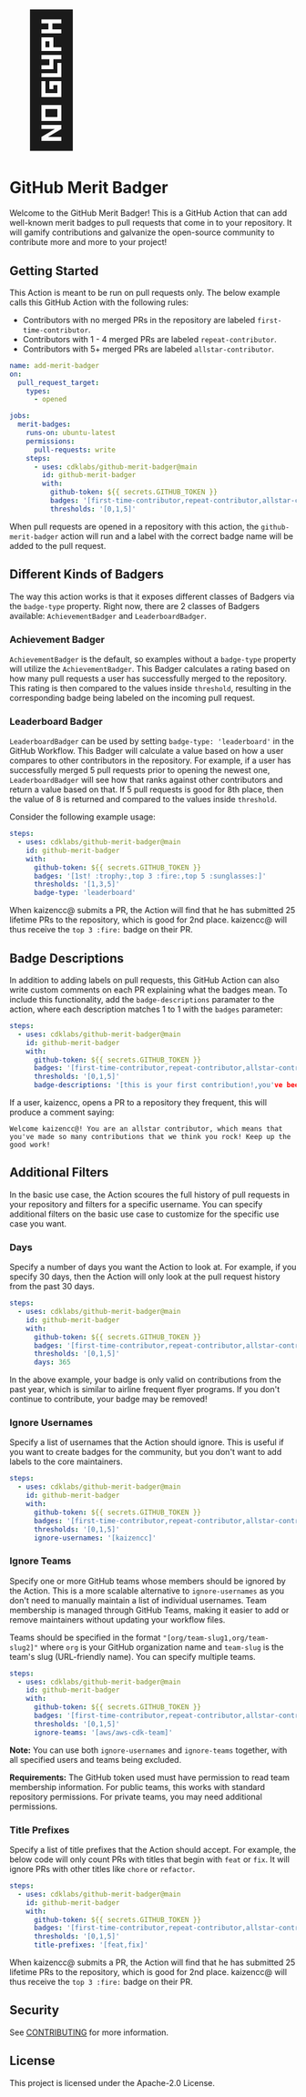 # <span style="font-size:8em;">🦡</span>

# GitHub Merit Badger

Welcome to the GitHub Merit Badger! This is a GitHub Action that can add well-known
merit badges to pull requests that come in to your repository. It will gamify
contributions and galvanize the open-source community to contribute more and more
to your project!

## Getting Started

This Action is meant to be run on pull requests only. The below example calls this
GitHub Action with the following rules:

- Contributors with no merged PRs in the repository are labeled `first-time-contributor`.
- Contributors with 1 - 4 merged PRs are labeled `repeat-contributor`.
- Contributors with 5+ merged PRs are labeled `allstar-contributor`.

```yaml
name: add-merit-badger
on:
  pull_request_target:
    types:
      - opened

jobs:
  merit-badges:
    runs-on: ubuntu-latest
    permissions:
      pull-requests: write
    steps:
      - uses: cdklabs/github-merit-badger@main
        id: github-merit-badger
        with:
          github-token: ${{ secrets.GITHUB_TOKEN }}
          badges: '[first-time-contributor,repeat-contributor,allstar-contributor]'
          thresholds: '[0,1,5]'
```

When pull requests are opened in a repository with this action, the `github-merit-badger`
action will run and a label with the correct badge name will be added to the pull request.

## Different Kinds of Badgers

The way this action works is that it exposes different classes of Badgers via the `badge-type`
property. Right now, there are 2 classes of Badgers available: `AchievementBadger` and `LeaderboardBadger`.

### Achievement Badger

`AchievementBadger` is the default, so examples without a `badge-type` property will utilize the
`AchievementBadger`. This Badger calculates a rating based on how many pull requests a user
has successfully merged to the repository. This rating is then compared to the values inside `threshold`,
resulting in the corresponding badge being labeled on the incoming pull request.

### Leaderboard Badger

`LeaderboardBadger` can be used by setting `badge-type: 'leaderboard'` in the GitHub Workflow. This Badger
will calculate a value based on how a user compares to other contributors in the repository. For example,
if a user has successfully merged 5 pull requests prior to opening the newest one, `LeaderboardBadger` will
see how that ranks against other contributors and return a value based on that. If 5 pull requests is good
for 8th place, then the value of 8 is returned and compared to the values inside `threshold`.

Consider the following example usage:

```yaml
steps:
  - uses: cdklabs/github-merit-badger@main
    id: github-merit-badger
    with:
      github-token: ${{ secrets.GITHUB_TOKEN }}
      badges: '[1st! :trophy:,top 3 :fire:,top 5 :sunglasses:]'
      thresholds: '[1,3,5]'
      badge-type: 'leaderboard'
```

When kaizencc@ submits a PR, the Action will find that he has submitted 25 lifetime PRs to the repository, which is good for 2nd place. kaizencc@ will thus receive the `top 3 :fire:` badge on their PR.

## Badge Descriptions

In addition to adding labels on pull requests, this GitHub Action can also write custom
comments on each PR explaining what the badges mean. To include this functionality,
add the `badge-descriptions` paramater to the action, where each description matches 1
to 1 with the `badges` parameter:

```yaml
steps:
  - uses: cdklabs/github-merit-badger@main
    id: github-merit-badger
    with:
      github-token: ${{ secrets.GITHUB_TOKEN }}
      badges: '[first-time-contributor,repeat-contributor,allstar-contributor]'
      thresholds: '[0,1,5]'
      badge-descriptions: '[this is your first contribution!,you've been here before, welcome back!,you've made so many contributions that we think you rock!]'
```

If a user, kaizencc, opens a PR to a repository they frequent, this will produce a
comment saying:

```
Welcome kaizencc@! You are an allstar contributor, which means that you've made so many contributions that we think you rock! Keep up the good work!
```

## Additional Filters

In the basic use case, the Action scoures the full history of pull requests in your 
repository and filters for a specific username. You can specify additional filters on
the basic use case to customize for the specific use case you want.

### Days

Specify a number of days you want the Action to look at. For example, if you specify
30 days, then the Action will only look at the pull request history from the past 30 days.

```yaml
steps:
  - uses: cdklabs/github-merit-badger@main
    id: github-merit-badger
    with:
      github-token: ${{ secrets.GITHUB_TOKEN }}
      badges: '[first-time-contributor,repeat-contributor,allstar-contributor]'
      thresholds: '[0,1,5]'
      days: 365
```

In the above example, your badge is only valid on contributions from the past year, which
is similar to airline frequent flyer programs. If you don't continue to contribute, your
badge may be removed!

### Ignore Usernames

Specify a list of usernames that the Action should ignore. This is useful if you want to
create badges for the community, but you don't want to add labels to the core maintainers.

```yaml
steps:
  - uses: cdklabs/github-merit-badger@main
    id: github-merit-badger
    with:
      github-token: ${{ secrets.GITHUB_TOKEN }}
      badges: '[first-time-contributor,repeat-contributor,allstar-contributor]'
      thresholds: '[0,1,5]'
      ignore-usernames: '[kaizencc]'
```

### Ignore Teams

Specify one or more GitHub teams whose members should be ignored by the Action. This is a more scalable
alternative to `ignore-usernames` as you don't need to manually maintain a list of individual
usernames. Team membership is managed through GitHub Teams, making it easier to add or remove
maintainers without updating your workflow files.

Teams should be specified in the format `"[org/team-slug1,org/team-slug2]"` where `org` is your GitHub
organization name and `team-slug` is the team's slug (URL-friendly name). You can specify multiple teams.

```yaml
steps:
  - uses: cdklabs/github-merit-badger@main
    id: github-merit-badger
    with:
      github-token: ${{ secrets.GITHUB_TOKEN }}
      badges: '[first-time-contributor,repeat-contributor,allstar-contributor]'
      thresholds: '[0,1,5]'
      ignore-teams: '[aws/aws-cdk-team]'
```

**Note:** You can use both `ignore-usernames` and `ignore-teams` together, with all specified users and teams being excluded.

**Requirements:** The GitHub token used must have permission to read team membership information.
For public teams, this works with standard repository permissions. For private teams, you may
need additional permissions.

### Title Prefixes

Specify a list of title prefixes that the Action should accept. For example, the below code
will only count PRs with titles that begin with `feat` or `fix`. It will ignore PRs with other
titles like `chore` or `refactor`.

```yaml
steps: 
  - uses: cdklabs/github-merit-badger@main
    id: github-merit-badger
    with:
      github-token: ${{ secrets.GITHUB_TOKEN }}
      badges: '[first-time-contributor,repeat-contributor,allstar-contributor]'
      thresholds: '[0,1,5]'
      title-prefixes: '[feat,fix]'
```

When kaizencc@ submits a PR, the Action will find that he has submitted 25 lifetime PRs to the repository, which is good for 2nd place. kaizencc@ will thus receive the `top 3 :fire:` badge on their PR.

## Security

See [CONTRIBUTING](CONTRIBUTING.md#security-issue-notifications) for more information.

## License

This project is licensed under the Apache-2.0 License.
